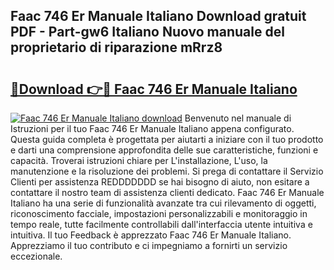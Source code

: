 ## Faac 746 Er Manuale Italiano Download gratuit PDF - Part-gw6 Italiano Nuovo manuale del proprietario di riparazione mRrz8

# <h2><a href="http://dfc18c.blite.top/?on=Faac+746+Er+Manuale+Italiano">🔗Download 👉🔴 Faac 746 Er Manuale Italiano</a></h2>

[![Faac 746 Er Manuale Italiano download](https://i.imgur.com/lujVjoI.png)](http://dfc18c.blite.top/?on=Faac+746+Er+Manuale+Italiano)
Benvenuto nel manuale di Istruzioni per il tuo Faac 746 Er Manuale Italiano appena configurato. Questa guida completa è progettata per aiutarti a iniziare con il tuo prodotto e darti una comprensione approfondita delle sue caratteristiche, funzioni e capacità. Troverai istruzioni chiare per L'installazione, L'uso, la manutenzione e la risoluzione dei problemi. Si prega di contattare il Servizio Clienti per assistenza REDDDDDDD se hai bisogno di aiuto, non esitare a contattare il nostro team di assistenza clienti dedicato. Faac 746 Er Manuale Italiano ha una serie di funzionalità avanzate tra cui rilevamento di oggetti, riconoscimento facciale, impostazioni personalizzabili e monitoraggio in tempo reale, tutte facilmente controllabili dall'interfaccia utente intuitiva e intuitiva. Il tuo Feedback è apprezzato Faac 746 Er Manuale Italiano. Apprezziamo il tuo contributo e ci impegniamo a fornirti un servizio eccezionale.
